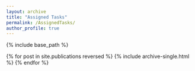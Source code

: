 ```yaml
---
layout: archive
title: "Assigned Tasks"
permalink: /AssignedTasks/
author_profile: true
---
```


{% include base_path %}

{% for post in site.publications reversed %}
  {% include archive-single.html %}
{% endfor %}
